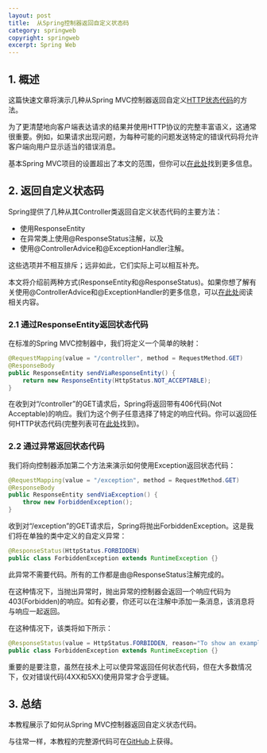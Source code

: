 ```yaml
---
layout: post
title:  从Spring控制器返回自定义状态码
category: springweb
copyright: springweb
excerpt: Spring Web
---
```


## 1. 概述

这篇快速文章将演示几种从Spring MVC控制器返回自定义[HTTP状态代码](https://www.baeldung.com/cs/http-status-codes)的方法。

为了更清楚地向客户端表达请求的结果并使用HTTP协议的完整丰富语义，这通常很重要。例如，如果请求出现问题，为每种可能的问题发送特定的错误代码将允许客户端向用户显示适当的错误消息。

基本Spring MVC项目的设置超出了本文的范围，但你可以[在此处](https://www.baeldung.com/spring-mvc-tutorial)找到更多信息。

## 2. 返回自定义状态码

Spring提供了几种从其Controller类返回自定义状态代码的主要方法：

-   使用ResponseEntity
-   在异常类上使用@ResponseStatus注解，以及
-   使用@ControllerAdvice和@ExceptionHandler注解。

这些选项并不相互排斥；远非如此，它们实际上可以相互补充。

本文将介绍前两种方式(ResponseEntity和@ResponseStatus)。如果你想了解有关使用@ControllerAdvice和@ExceptionHandler的更多信息，可以[在此处](https://www.baeldung.com/exception-handling-for-rest-with-spring#controlleradvice)阅读相关内容。

### 2.1 通过ResponseEntity返回状态代码

在标准的Spring MVC控制器中，我们将定义一个简单的映射：

```java
@RequestMapping(value = "/controller", method = RequestMethod.GET)
@ResponseBody
public ResponseEntity sendViaResponseEntity() {
    return new ResponseEntity(HttpStatus.NOT_ACCEPTABLE);
}
```

在收到对“/controller”的GET请求后，Spring将返回带有406代码(Not Acceptable)的响应。我们为这个例子任意选择了特定的响应代码。你可以返回任何HTTP状态代码(完整列表可在[此处](https://en.wikipedia.org/wiki/List_of_HTTP_status_codes)找到)。

### 2.2 通过异常返回状态代码

我们将向控制器添加第二个方法来演示如何使用Exception返回状态代码：

```java
@RequestMapping(value = "/exception", method = RequestMethod.GET)
@ResponseBody
public ResponseEntity sendViaException() {
    throw new ForbiddenException();
}
```

收到对“/exception”的GET请求后，Spring将抛出ForbiddenException。这是我们将在单独的类中定义的自定义异常：

```java
@ResponseStatus(HttpStatus.FORBIDDEN)
public class ForbiddenException extends RuntimeException {}
```

此异常不需要代码。所有的工作都是由@ResponseStatus注解完成的。

在这种情况下，当抛出异常时，抛出异常的控制器会返回一个响应代码为403(Forbidden)的响应。如有必要，你还可以在注解中添加一条消息，该消息将与响应一起返回。

在这种情况下，该类将如下所示：

```java
@ResponseStatus(value = HttpStatus.FORBIDDEN, reason="To show an example of a custom message")
public class ForbiddenException extends RuntimeException {}
```

重要的是要注意，虽然在技术上可以使异常返回任何状态代码，但在大多数情况下，仅对错误代码(4XX和5XX)使用异常才合乎逻辑。

## 3. 总结

本教程展示了如何从Spring MVC控制器返回自定义状态代码。

与往常一样，本教程的完整源代码可在[GitHub](https://github.com/tuyucheng7/taketoday-tutorial4j/tree/master/spring-web-modules)上获得。